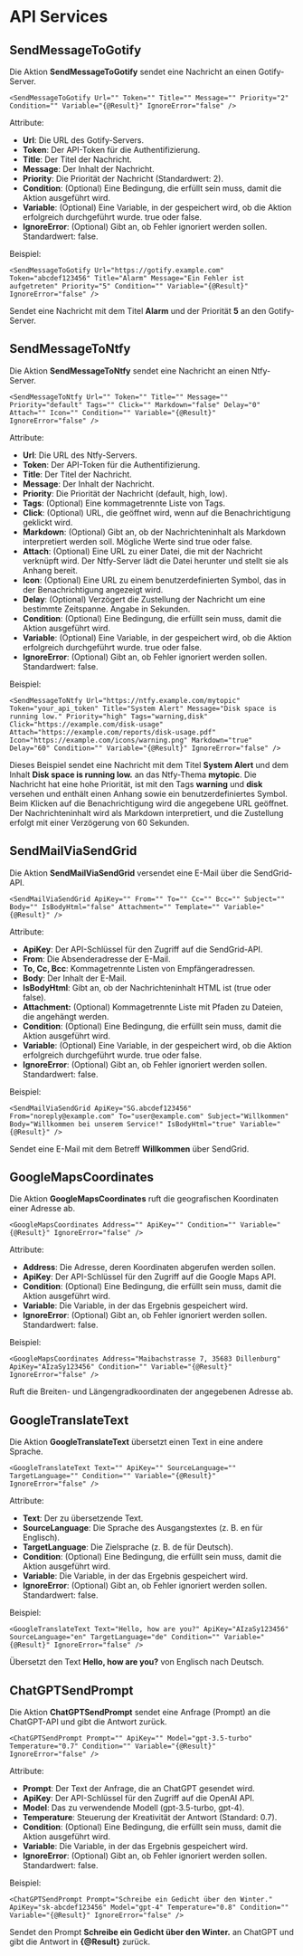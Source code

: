 # API Services
SendMessageToGotify
-------------------

Die Aktion **SendMessageToGotify** sendet eine Nachricht an einen Gotify-Server.

```text-x-trilium-auto
<SendMessageToGotify Url="" Token="" Title="" Message="" Priority="2" Condition="" Variable="{@Result}" IgnoreError="false" />
```

Attribute:

*   **Url**: Die URL des Gotify-Servers.
*   **Token**: Der API-Token für die Authentifizierung.
*   **Title**: Der Titel der Nachricht.
*   **Message**: Der Inhalt der Nachricht.
*   **Priority**: Die Priorität der Nachricht (Standardwert: 2).
*   **Condition**: (Optional) Eine Bedingung, die erfüllt sein muss, damit die Aktion ausgeführt wird.
*   **Variable**: (Optional) Eine Variable, in der gespeichert wird, ob die Aktion erfolgreich durchgeführt wurde. true oder false.
*   **IgnoreError**: (Optional) Gibt an, ob Fehler ignoriert werden sollen. Standardwert: false.

Beispiel:

```text-x-trilium-auto
<SendMessageToGotify Url="https://gotify.example.com" Token="abcdef123456" Title="Alarm" Message="Ein Fehler ist aufgetreten" Priority="5" Condition="" Variable="{@Result}" IgnoreError="false" />
```

Sendet eine Nachricht mit dem Titel **Alarm** und der Priorität **5** an den Gotify-Server.

SendMessageToNtfy
-----------------

Die Aktion **SendMessageToNtfy** sendet eine Nachricht an einen Ntfy-Server.

```text-x-trilium-auto
<SendMessageToNtfy Url="" Token="" Title="" Message="" Priority="default" Tags="" Click="" Markdown="false" Delay="0" Attach="" Icon="" Condition="" Variable="{@Result}" IgnoreError="false" />
```

Attribute:

*   **Url**: Die URL des Ntfy-Servers.
*   **Token**: Der API-Token für die Authentifizierung.
*   **Title**: Der Titel der Nachricht.
*   **Message**: Der Inhalt der Nachricht.
*   **Priority**: Die Priorität der Nachricht (default, high, low).
*   **Tags**: (Optional) Eine kommagetrennte Liste von Tags.
*   **Click**: (Optional) URL, die geöffnet wird, wenn auf die Benachrichtigung geklickt wird.
*   **Markdown**: (Optional) Gibt an, ob der Nachrichteninhalt als Markdown interpretiert werden soll. Mögliche Werte sind true oder false. 
*   **Attach**: (Optional) Eine URL zu einer Datei, die mit der Nachricht verknüpft wird. Der Ntfy-Server lädt die Datei herunter und stellt sie als Anhang bereit.
*   **Icon**: (Optional) Eine URL zu einem benutzerdefinierten Symbol, das in der Benachrichtigung angezeigt wird.
*   **Delay**: (Optional) Verzögert die Zustellung der Nachricht um eine bestimmte Zeitspanne. Angabe in Sekunden.
*   **Condition**: (Optional) Eine Bedingung, die erfüllt sein muss, damit die Aktion ausgeführt wird.
*   **Variable**: (Optional) Eine Variable, in der gespeichert wird, ob die Aktion erfolgreich durchgeführt wurde. true oder false.
*   **IgnoreError**: (Optional) Gibt an, ob Fehler ignoriert werden sollen. Standardwert: false.

Beispiel:

```text-x-trilium-auto
<SendMessageToNtfy Url="https://ntfy.example.com/mytopic" Token="your_api_token" Title="System Alert" Message="Disk space is running low." Priority="high" Tags="warning,disk" Click="https://example.com/disk-usage" Attach="https://example.com/reports/disk-usage.pdf"  Icon="https://example.com/icons/warning.png" Markdown="true" Delay="60" Condition="" Variable="{@Result}" IgnoreError="false" />
```

Dieses Beispiel sendet eine Nachricht mit dem Titel **System Alert** und dem Inhalt **Disk space is running low.** an das Ntfy-Thema **mytopic**. Die Nachricht hat eine hohe Priorität, ist mit den Tags **warning** und **disk** versehen und enthält einen Anhang sowie ein benutzerdefiniertes Symbol. Beim Klicken auf die Benachrichtigung wird die angegebene URL geöffnet. Der Nachrichteninhalt wird als Markdown interpretiert, und die Zustellung erfolgt mit einer Verzögerung von 60 Sekunden.

SendMailViaSendGrid
-------------------

Die Aktion **SendMailViaSendGrid** versendet eine E-Mail über die SendGrid-API.

```text-x-trilium-auto
<SendMailViaSendGrid ApiKey="" From="" To="" Cc="" Bcc="" Subject="" Body="" IsBodyHtml="false" Attachment="" Template="" Variable="{@Result}" />
```

Attribute:

*   **ApiKey**: Der API-Schlüssel für den Zugriff auf die SendGrid-API.
*   **From**: Die Absenderadresse der E-Mail.
*   **To, Cc, Bcc**: Kommagetrennte Listen von Empfängeradressen.
*   **Body**: Der Inhalt der E-Mail.
*   **IsBodyHtml**: Gibt an, ob der Nachrichteninhalt HTML ist (true oder false).
*   **Attachment:** (Optional) Kommagetrennte Liste mit Pfaden zu Dateien, die angehängt werden.
*   **Condition**: (Optional) Eine Bedingung, die erfüllt sein muss, damit die Aktion ausgeführt wird.
*   **Variable**: (Optional) Eine Variable, in der gespeichert wird, ob die Aktion erfolgreich durchgeführt wurde. true oder false.
*   **IgnoreError**: (Optional) Gibt an, ob Fehler ignoriert werden sollen. Standardwert: false.

Beispiel:

```text-x-trilium-auto
<SendMailViaSendGrid ApiKey="SG.abcdef123456" From="noreply@example.com" To="user@example.com" Subject="Willkommen" Body="Willkommen bei unserem Service!" IsBodyHtml="true" Variable="{@Result}" />
```

Sendet eine E-Mail mit dem Betreff **Willkommen** über SendGrid.

GoogleMapsCoordinates
---------------------

Die Aktion **GoogleMapsCoordinates** ruft die geografischen Koordinaten einer Adresse ab.

```text-x-trilium-auto
<GoogleMapsCoordinates Address="" ApiKey="" Condition="" Variable="{@Result}" IgnoreError="false" />
```

Attribute:

*   **Address**: Die Adresse, deren Koordinaten abgerufen werden sollen.
*   **ApiKey**: Der API-Schlüssel für den Zugriff auf die Google Maps API.
*   **Condition**: (Optional) Eine Bedingung, die erfüllt sein muss, damit die Aktion ausgeführt wird.
*   **Variable**: Die Variable, in der das Ergebnis gespeichert wird.
*   **IgnoreError**: (Optional) Gibt an, ob Fehler ignoriert werden sollen. Standardwert: false.

Beispiel:

```text-x-trilium-auto
<GoogleMapsCoordinates Address="Maibachstrasse 7, 35683 Dillenburg" ApiKey="AIzaSy123456" Condition="" Variable="{@Result}" IgnoreError="false" />
```

Ruft die Breiten- und Längengradkoordinaten der angegebenen Adresse ab.

GoogleTranslateText
-------------------

Die Aktion **GoogleTranslateText** übersetzt einen Text in eine andere Sprache.

```text-x-trilium-auto
<GoogleTranslateText Text="" ApiKey="" SourceLanguage="" TargetLanguage="" Condition="" Variable="{@Result}" IgnoreError="false" />
```

Attribute:

*   **Text**: Der zu übersetzende Text.
*   **SourceLanguage**: Die Sprache des Ausgangstextes (z. B. en für Englisch).
*   **TargetLanguage**: Die Zielsprache (z. B. de für Deutsch).
*   **Condition**: (Optional) Eine Bedingung, die erfüllt sein muss, damit die Aktion ausgeführt wird.
*   **Variable**: Die Variable, in der das Ergebnis gespeichert wird.
*   **IgnoreError**: (Optional) Gibt an, ob Fehler ignoriert werden sollen. Standardwert: false.

Beispiel:

```text-x-trilium-auto
<GoogleTranslateText Text="Hello, how are you?" ApiKey="AIzaSy123456" SourceLanguage="en" TargetLanguage="de" Condition="" Variable="{@Result}" IgnoreError="false" />
```

Übersetzt den Text **Hello, how are you?** von Englisch nach Deutsch.

ChatGPTSendPrompt
-----------------

Die Aktion **ChatGPTSendPrompt** sendet eine Anfrage (Prompt) an die ChatGPT-API und gibt die Antwort zurück.

```text-x-trilium-auto
<ChatGPTSendPrompt Prompt="" ApiKey="" Model="gpt-3.5-turbo" Temperature="0.7" Condition="" Variable="{@Result}" IgnoreError="false" />
```

Attribute:

*   **Prompt**: Der Text der Anfrage, die an ChatGPT gesendet wird.
*   **ApiKey**: Der API-Schlüssel für den Zugriff auf die OpenAI API.
*   **Model**: Das zu verwendende Modell (gpt-3.5-turbo, gpt-4).
*   **Temperature**: Steuerung der Kreativität der Antwort (Standard: 0.7).
*   **Condition**: (Optional) Eine Bedingung, die erfüllt sein muss, damit die Aktion ausgeführt wird.
*   **Variable**: Die Variable, in der das Ergebnis gespeichert wird.
*   **IgnoreError**: (Optional) Gibt an, ob Fehler ignoriert werden sollen. Standardwert: false.

Beispiel:

```text-x-trilium-auto
<ChatGPTSendPrompt Prompt="Schreibe ein Gedicht über den Winter." ApiKey="sk-abcdef123456" Model="gpt-4" Temperature="0.8" Condition="" Variable="{@Result}" IgnoreError="false" />
```

Sendet den Prompt **Schreibe ein Gedicht über den Winter.** an ChatGPT und gibt die Antwort in **{@Result}** zurück.